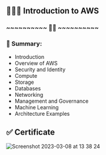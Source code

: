 ## 🙋🏻‍♂️ Introduction to AWS

### ~~~~~~~~~~ ✍🏻 ~~~~~~~~~~

### 🤖 Summary:

- Introduction
- Overview of AWS
- Security and Identity
- Compute
- Storage
- Databases
- Networking
- Management and Governance
- Machine Learning
- Architecture Examples

## ✅ Certificate

![Screenshot 2023-03-08 at 13 38 24](https://user-images.githubusercontent.com/43513994/223703855-d479becb-bb3f-4f84-ab72-581f93c57d50.png)
